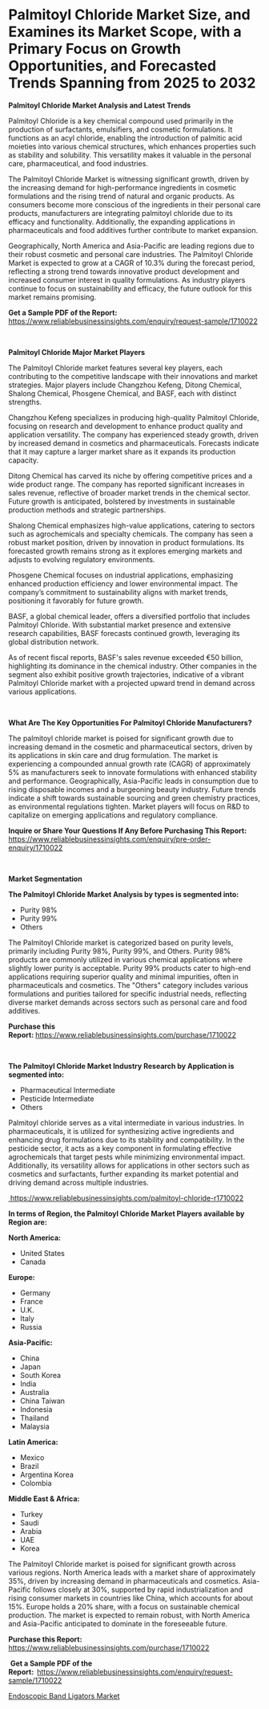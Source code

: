 <p><h1>Palmitoyl Chloride Market Size, and Examines its Market Scope, with a Primary Focus on Growth Opportunities, and Forecasted Trends Spanning from 2025 to 2032</h1></p><p><strong>Palmitoyl Chloride Market Analysis and Latest Trends</strong></p>
<p><p>Palmitoyl Chloride is a key chemical compound used primarily in the production of surfactants, emulsifiers, and cosmetic formulations. It functions as an acyl chloride, enabling the introduction of palmitic acid moieties into various chemical structures, which enhances properties such as stability and solubility. This versatility makes it valuable in the personal care, pharmaceutical, and food industries.</p><p>The Palmitoyl Chloride Market is witnessing significant growth, driven by the increasing demand for high-performance ingredients in cosmetic formulations and the rising trend of natural and organic products. As consumers become more conscious of the ingredients in their personal care products, manufacturers are integrating palmitoyl chloride due to its efficacy and functionality. Additionally, the expanding applications in pharmaceuticals and food additives further contribute to market expansion.</p><p>Geographically, North America and Asia-Pacific are leading regions due to their robust cosmetic and personal care industries. The Palmitoyl Chloride Market is expected to grow at a CAGR of 10.3% during the forecast period, reflecting a strong trend towards innovative product development and increased consumer interest in quality formulations. As industry players continue to focus on sustainability and efficacy, the future outlook for this market remains promising.</p></p>
<p><strong>Get a Sample PDF of the Report:&nbsp;</strong> <a href="https://www.reliablebusinessinsights.com/enquiry/request-sample/1710022?utm_campaign=1117&utm_medium=2&utm_source=Github&utm_content=ia&utm_term=10012025&utm_id=palmitoyl-chloride">https://www.reliablebusinessinsights.com/enquiry/request-sample/1710022</a></p>
<p>&nbsp;</p>
<p><strong>Palmitoyl Chloride Major Market Players</strong></p>
<p><p>The Palmitoyl Chloride market features several key players, each contributing to the competitive landscape with their innovations and market strategies. Major players include Changzhou Kefeng, Ditong Chemical, Shalong Chemical, Phosgene Chemical, and BASF, each with distinct strengths.</p><p>Changzhou Kefeng specializes in producing high-quality Palmitoyl Chloride, focusing on research and development to enhance product quality and application versatility. The company has experienced steady growth, driven by increased demand in cosmetics and pharmaceuticals. Forecasts indicate that it may capture a larger market share as it expands its production capacity.</p><p>Ditong Chemical has carved its niche by offering competitive prices and a wide product range. The company has reported significant increases in sales revenue, reflective of broader market trends in the chemical sector. Future growth is anticipated, bolstered by investments in sustainable production methods and strategic partnerships.</p><p>Shalong Chemical emphasizes high-value applications, catering to sectors such as agrochemicals and specialty chemicals. The company has seen a robust market position, driven by innovation in product formulations. Its forecasted growth remains strong as it explores emerging markets and adjusts to evolving regulatory environments.</p><p>Phosgene Chemical focuses on industrial applications, emphasizing enhanced production efficiency and lower environmental impact. The company’s commitment to sustainability aligns with market trends, positioning it favorably for future growth.</p><p>BASF, a global chemical leader, offers a diversified portfolio that includes Palmitoyl Chloride. With substantial market presence and extensive research capabilities, BASF forecasts continued growth, leveraging its global distribution network.</p><p>As of recent fiscal reports, BASF's sales revenue exceeded €50 billion, highlighting its dominance in the chemical industry. Other companies in the segment also exhibit positive growth trajectories, indicative of a vibrant Palmitoyl Chloride market with a projected upward trend in demand across various applications.</p></p>
<p>&nbsp;</p>
<p><strong>What Are The Key Opportunities For Palmitoyl Chloride Manufacturers?</strong></p>
<p><p>The palmitoyl chloride market is poised for significant growth due to increasing demand in the cosmetic and pharmaceutical sectors, driven by its applications in skin care and drug formulation. The market is experiencing a compounded annual growth rate (CAGR) of approximately 5% as manufacturers seek to innovate formulations with enhanced stability and performance. Geographically, Asia-Pacific leads in consumption due to rising disposable incomes and a burgeoning beauty industry. Future trends indicate a shift towards sustainable sourcing and green chemistry practices, as environmental regulations tighten. Market players will focus on R&D to capitalize on emerging applications and regulatory compliance.</p></p>
<p><strong>Inquire or Share Your Questions If Any Before Purchasing This Report:</strong> <a href="https://www.reliablebusinessinsights.com/enquiry/pre-order-enquiry/1710022?utm_campaign=1117&utm_medium=2&utm_source=Github&utm_content=ia&utm_term=10012025&utm_id=palmitoyl-chloride">https://www.reliablebusinessinsights.com/enquiry/pre-order-enquiry/1710022</a></p>
<p>&nbsp;</p>
<p><strong>Market Segmentation</strong></p>
<p><strong>The Palmitoyl Chloride Market Analysis by types is segmented into:</strong></p>
<p><ul><li>Purity 98%</li><li>Purity 99%</li><li>Others</li></ul></p>
<p><p>The Palmitoyl Chloride market is categorized based on purity levels, primarily including Purity 98%, Purity 99%, and Others. Purity 98% products are commonly utilized in various chemical applications where slightly lower purity is acceptable. Purity 99% products cater to high-end applications requiring superior quality and minimal impurities, often in pharmaceuticals and cosmetics. The "Others" category includes various formulations and purities tailored for specific industrial needs, reflecting diverse market demands across sectors such as personal care and food additives.</p></p>
<p><strong>Purchase this Report:&nbsp;</strong><a href="https://www.reliablebusinessinsights.com/purchase/1710022?utm_campaign=1117&utm_medium=2&utm_source=Github&utm_content=ia&utm_term=10012025&utm_id=palmitoyl-chloride">https://www.reliablebusinessinsights.com/purchase/1710022</a></p>
<p>&nbsp;</p>
<p><strong>The Palmitoyl Chloride Market Industry Research by Application is segmented into:</strong></p>
<p><ul><li>Pharmaceutical Intermediate</li><li>Pesticide Intermediate</li><li>Others</li></ul></p>
<p><p>Palmitoyl chloride serves as a vital intermediate in various industries. In pharmaceuticals, it is utilized for synthesizing active ingredients and enhancing drug formulations due to its stability and compatibility. In the pesticide sector, it acts as a key component in formulating effective agrochemicals that target pests while minimizing environmental impact. Additionally, its versatility allows for applications in other sectors such as cosmetics and surfactants, further expanding its market potential and driving demand across multiple industries.</p></p>
<p><a href="https://www.reliablebusinessinsights.com/palmitoyl-chloride-r1710022?utm_campaign=1117&utm_medium=2&utm_source=Github&utm_content=ia&utm_term=10012025&utm_id=palmitoyl-chloride">&nbsp;https://www.reliablebusinessinsights.com/palmitoyl-chloride-r1710022</a></p>
<p><strong>In terms of Region, the Palmitoyl Chloride Market Players available by Region are:</strong></p>
<p>
    <p> <strong> North America: </strong>
        <ul>
            <li>United States</li>
            <li>Canada</li>
        </ul>
        </p> 
    <p> <strong> Europe: </strong>
        <ul>
            <li>Germany</li>
            <li>France</li>
            <li>U.K.</li>
            <li>Italy</li>
            <li>Russia</li>
        </ul>
        </p> 
    <p> <strong> Asia-Pacific: </strong>
        <ul>
            <li>China</li>
            <li>Japan</li>
            <li>South Korea</li>
            <li>India</li>
            <li>Australia</li>
            <li>China Taiwan</li>
            <li>Indonesia</li>
            <li>Thailand</li>
            <li>Malaysia</li>
        </ul>
        </p> 
    <p> <strong> Latin America: </strong>
        <ul>
            <li>Mexico</li>
            <li>Brazil</li>
            <li>Argentina Korea</li>
            <li>Colombia</li>
        </ul>
        </p> 
    <p> <strong> Middle East & Africa: </strong>
        <ul>
            <li>Turkey</li>
            <li>Saudi</li>
            <li>Arabia</li>
            <li>UAE</li>
            <li>Korea</li>
        </ul>
    </p>
    </p>
<p><p>The Palmitoyl Chloride market is poised for significant growth across various regions. North America leads with a market share of approximately 35%, driven by increasing demand in pharmaceuticals and cosmetics. Asia-Pacific follows closely at 30%, supported by rapid industrialization and rising consumer markets in countries like China, which accounts for about 15%. Europe holds a 20% share, with a focus on sustainable chemical production. The market is expected to remain robust, with North America and Asia-Pacific anticipated to dominate in the foreseeable future.</p></p>
<p><strong>Purchase this Report: </strong><a href="https://www.reliablebusinessinsights.com/purchase/1710022?utm_campaign=1117&utm_medium=2&utm_source=Github&utm_content=ia&utm_term=10012025&utm_id=palmitoyl-chloride">https://www.reliablebusinessinsights.com/purchase/1710022</a></p>
<p>&nbsp;<strong>Get a Sample PDF of the Report:&nbsp;&nbsp;</strong><a href="https://www.reliablebusinessinsights.com/enquiry/request-sample/1710022?utm_campaign=1117&utm_medium=2&utm_source=Github&utm_content=ia&utm_term=10012025&utm_id=palmitoyl-chloride">https://www.reliablebusinessinsights.com/enquiry/request-sample/1710022</a></p>
<p><strong></strong></p>
<p><p><a href="https://github.com/locarol73/Market-Research-Report-List-1/blob/main/endoscopic-band-ligators-market.md?utm_campaign=1117&utm_medium=2&utm_source=Github&utm_content=ia&utm_term=10012025&utm_id=palmitoyl-chloride">Endoscopic Band Ligators Market</a></p></p>